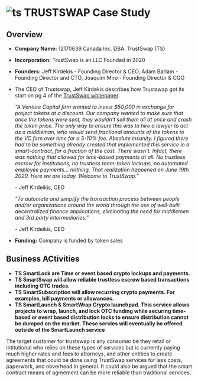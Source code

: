 # ![ts](https://www.google.com/imgres?imgurl=https%3A%2F%2Fmiro.medium.com%2Fmax%2F2400%2F1*hRlclGnA0noiX9O4Te_iXg.jpeg&imgrefurl=https%3A%2F%2Fmedium.com%2F%40TrustSwap%2Fintroducing-the-trustswap-launchpad-smartlaunch-trustswap-coin-offerings-tcos-bfc10ce68e8%3Fsource%3Drss------blockchain-5&tbnid=qIxvLAqjqClkKM&vet=12ahUKEwiB2ZSevfjrAhUsm-AKHQMADMUQMygvegUIARD8AQ..i&docid=oUPY6znm7cKsjM&w=2400&h=800&itg=1&q=trustswap&ved=2ahUKEwiB2ZSevfjrAhUsm-AKHQMADMUQMygvegUIARD8AQ) TRUSTSWAP Case Study

## Overview

* **Company Name:** 12170639 Canada Inc. DBA. TrustSwap (TS)
* **Incorporation:** TrustSwap is an LLC Founded in 2020
* **Founders:** Jeff Kirdekis - Founding Director & CEO, Adam Barlam - Founding Director and CTO, Joaquim Miro - Founding Director & CGO


* The CEO of Trustswap, Jeff Kirdekis describes how Trustswap got its start on pg 4 of the [TrustSwap whitepaper](https://pdfhost.io/v/7kEISzHai_Trust_Swap_WP_1_1pdf.pdf).

    _“A Venture Capital firm wanted to invest $50,000 in exchange for project tokens at a discount. Our company wanted to make sure that once the tokens were sent, they wouldn’t sell them all at once and crash the token price. The only way to ensure this was to hire a lawyer to act as a middleman, who would send fractional amounts of the tokens to the VC firm over time for a 5-10% fee. Absolute insanity. I figured there had to be something already created that implemented this service in a smart-contract, for a fraction of the cost. There wasn’t. Infact, there was nothing that allowed for time-based payments at all. No trustless  escrow  for  institutions,  no trustless team-token lockups,  no  automated employee payments... nothing. That realization happened on June 19th 2020. Here we are today. Welcome to TrustSwap.”_
    
    \- Jeff Kirdeikis, CEO
    
    _"To automate and simplify the transaction process between people and/or organizations around the world through the use of well-built decentralized finance applications, eliminating the need for middlemen and 3rd party intermediaries."_
    
    \- Jeff Kirdeikis, CEO


* **Funding:** Company is funded by token sales

## Business ACtivities

* **TS SmartLock are Time or event based crypto lockups and payments.**
* **TS SmartSwap will allow reliable trustless escrow based transactions including OTC trades.**
* **TS SmartSubscription will allow recurring crypto payments. For examples, bill payments or allowances.**
* **TS SmartLaunch & SmartWrap Crypto launchpad. This service allows projects to wrap, launch, and lock OTC funding while securing time-based or event based distribution locks to ensure distribution cannot be dumped on the market. These servies will eventually be offered outside of the SmartLaunch service**

The target customer for trustswap is any consumer be they retail or intitutional who relies on these types of services but is currently paying much higher rates and fees to attorneys, and other entities to create agreements that could be done using TrustSwap services for less costs, paperwork, and obverhead in general. It could also be argued that the smart contract means of agreement can be more reliable than traditional services.
